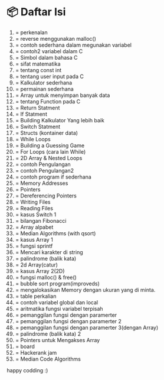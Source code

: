 # 📦 Daftar Isi

1.  = perkenalan
2.  = reverse menggunakan malloc()
3.  = contoh sederhana dalam megunakan variabel
4.  = contoh2 variabel dalam C
5.  = Simbol dalam bahasa C
6.  = sifat matematika
7.  = tentang const int
8.  = tentang user input pada C
9.  = Kalkulator sederhana
10. = permainan sederhana
11. = Array untuk menyimpan banyak data
12. = tentang Function pada C
13. = Return Statment
14. = If Statment
15. = Building Kalkulator Yang lebih baik
16. = Switch Statment
17. = Structs (kontainer data)
18. = While Loops
19. = Building a Guessing Game
20. = For Loops (cara lain While)
21. = 2D Array & Nested Loops
22. = contoh Pengulangan
23. = contoh Pengulangan2
24. = contoh program if sederhana
25. = Memory Addresses
26. = Pointers
27. = Dereferencing Pointers
28. = Writing Files
29. = Reading Files
30. = kasus Switch 1
31. = bilangan Fibonacci
32. = Array alpabet
33. = Median Algorithms (with qsort)
34. = kasus Array 1
35. = fungsi sprintf
36. = Mencari karakter di string
37. = palindrome (balik kata)
38. = 2d Array(catur)
39. = kasus Array 2(2D)
40. = fungsi malloc() & free()
41. = bubble sort program(improveds)
42. = mengalokasikan Memory dengan ukuran yang di minta.
43. = table perkalian
44. = contoh variabel global dan local
45. = aritmatika fungsi variabel terpisah
46. = pemanggilan fungsi dengan paramerter
47. = pemanggilan fungsi dengan paramerter 2
48. = pemanggilan fungsi dengan paramerter 3(dengan Array)
49. = palindrome (balik kata) 2
50. = Pointers untuk Mengakses Array
51. = board
52. = Hackerank jam
53. = Median Code Algorithms

happy codding :)
